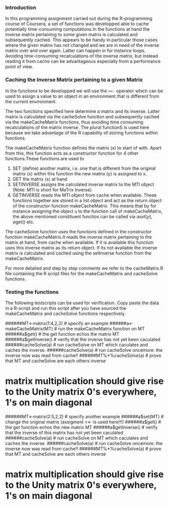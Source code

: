 ### Introduction

In this programming assignment carried out during the R-programming course
of Coursera, a set of functions was developped able to cache potentially 
time-consuming computations.In the functions at hand the inverse matrix
pertaining to some given matrix is calculated and subsequently cached.
This appears to be handy in particular those cases where the given matrix
has not changed and we are in need of the inverse matrix over and over 
again. Latter can happen in for instance loops. Avoiding time-consuming
recalculations of the inverse matrix, but instead reading it from cache
can be advantageous especially from a performance point of view.


### Caching the Inverse Matrix pertaining to a given Matrix

In the functions to be developped we will use the `<<-` operator which 
can be used to assign a value to an object in an environment that is 
different from the current environment. 

The two functions specified here determine a matrix and its inverse.
Latter matrix is calculated via the cacheSolve function and subsequently
cached via the makeCacheMatrix functions, thus avoiding time consuming
recalculations of the matrix inverse.
The plural functionS is used here because we take advantage of the R 
capability of storing functions within functions.

The makeCacheMatrix function defines the matrix (x) to start of with.
Apart from this, this function acts as a constructor function for 4 other 
functions.These functions are used to
1. SET (define) another matrix, i.e. one that is different from the original 
        matrix (x) within this function the new matrix (y) is assigned to x.
2. GET the matrix (x) at hand
3. SETINVERSE assigns the calculated inverse matrix to the MTI object 
        (Note: MTI is short for MaTrix Inverse)
4. GETINVERSE reads the MTI object from cache when available.
These functions together are stored in a list object and act as the 
return object of the constructor function makeCacheMatrix. This means
that by for instance assigning the object `a` to the function call of 
makeCacheMatrix, the above mentioned constituent functios can be called
via a$set(y), a$get() etc.

The cacheSolve function uses the functions defined in the constructor function 
makeCacheMatrix.It reads the inverse matrix pertaining to the matrix
at hand, from cache when available. If it is available this function
uses this inverse matrix as its return object.
If its not available the inverse matrix is calculated and cached using
the setInverse function from the makeCacheMatrix.

For more detailed and step by step comments we refer to the cacheMatrix.R 
file containing the R script files for the makeCacheMatrix 
and cacheSolve functions.


### Testing the functions

The following testscripts can be used for verification.
Copy paste the data in a R-script and run this script after you have
sourced the makeCacheMatrix and cacheSolve functions respectively.

######MT<-matrix(1:4,2,2)        # specify an example
######a<-makeCacheMatrix(MT)     # run the makeCacheMatrix function on MT
######a$get()                    # the get function echos the matrix MT
######a$getInverse()             # verify that the inverse has not yet been caculated
######cacheSolve(a)              # run cacheSolve on MT which caculates and caches the inverse.
######cacheSolve(a)              # run cacheSolve oncemore: the inverse now was read from cache!!
######MT%*%cacheSolve(a)         # prove that MT and cacheSolve are each others inverse
# matrix multiplication should give rise to the Unity matrix 0's everywhere, 1's on main diagonal

######MT<-matrix(2:5,2,2)        # specify another example
######a$set(MT)                  # change the original matrix (assigment <<- is used here!!!)
######a$get()                    # the get function echos the new matrix MT
######a$getInverse()             # verify that the inverse of this matrix has not yet been caculated
######cacheSolve(a)              # run cacheSolve on MT which caculates and caches the inverse.
######cacheSolve(a)              # run cacheSolve oncemore: the inverse now was read from cache!!
######MT%*%cacheSolve(a)         # prove that MT and cacheSolve are each others inverse
# matrix multiplication should give rise to the Unity matrix 0's everywhere, 1's on main diagonal

           

